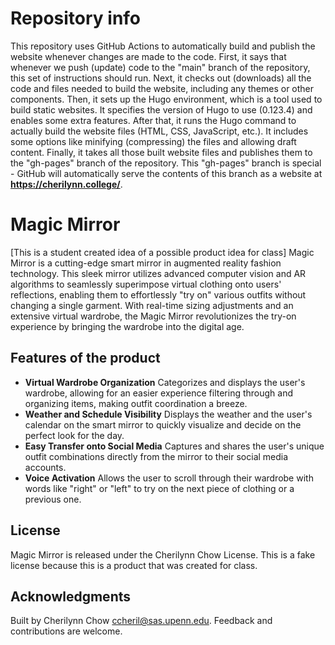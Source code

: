 # Repository info

This repository uses GitHub Actions to automatically build and publish the website whenever changes are made to the code. First, it says that whenever we push (update) code to the "main" branch of the repository, this set of instructions should run. Next, it checks out (downloads) all the code and files needed to build the website, including any themes or other components. Then, it sets up the Hugo environment, which is a tool used to build static websites. It specifies the version of Hugo to use (0.123.4) and enables some extra features. After that, it runs the Hugo command to actually build the website files (HTML, CSS, JavaScript, etc.). It includes some options like minifying (compressing) the files and allowing draft content. Finally, it takes all those built website files and publishes them to the "gh-pages" branch of the repository. This "gh-pages" branch is special - GitHub will automatically serve the contents of this branch as a website at **https://cherilynn.college/**.

# Magic Mirror

[This is a student created idea of a possible product idea
for class] Magic Mirror is a cutting-edge smart mirror in augmented reality fashion technology. This sleek mirror utilizes advanced computer vision and AR algorithms to seamlessly superimpose virtual clothing onto users' reflections, enabling them to effortlessly "try on" various outfits without changing a single garment. With real-time sizing adjustments and an extensive virtual wardrobe, the Magic Mirror revolutionizes the try-on experience by bringing the wardrobe into the digital age.

## Features of the product

- **Virtual Wardrobe Organization** Categorizes and displays the user's wardrobe, allowing for an easier experience filtering through and organizing items, making outfit coordination a breeze.
- **Weather and Schedule Visibility** Displays the weather and the user's calendar on the smart mirror to quickly visualize and decide on the perfect look for the day. 
- **Easy Transfer onto Social Media** Captures and shares the user's unique outfit combinations directly from the mirror to their social media accounts. 
- **Voice Activation** Allows the user to scroll through their wardrobe with words like "right" or "left" to try on the next piece of clothing or a previous one.

## License

Magic Mirror is released under the Cherilynn Chow License.
This is a fake license because this is a product that was created for class.

## Acknowledgments

Built by Cherilynn Chow <ccheril@sas.upenn.edu>. Feedback and contributions are welcome.
